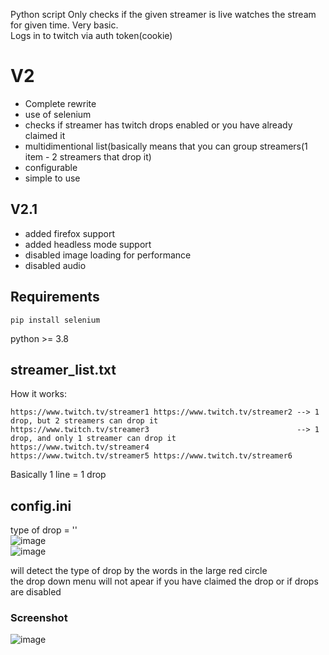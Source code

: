 Python script
Only checks if the given streamer is live 
watches the stream for given time. Very basic.<br/>
Logs in to twitch via auth token(cookie)<br/>
# V2
* Complete rewrite
* use of selenium
* checks if streamer has twitch drops enabled or you have already claimed it
* multidimentional list(basically means that you can group streamers(1 item - 2 streamers that drop it)
* configurable
* simple to use
## V2.1
* added firefox support
* added headless mode support
* disabled image loading for performance
* disabled audio
## Requirements
```
pip install selenium
```
python >= 3.8
 
## streamer_list.txt
How it works:
```
https://www.twitch.tv/streamer1 https://www.twitch.tv/streamer2 --> 1 drop, but 2 streamers can drop it
https://www.twitch.tv/streamer3                                 --> 1 drop, and only 1 streamer can drop it
https://www.twitch.tv/streamer4
https://www.twitch.tv/streamer5 https://www.twitch.tv/streamer6  
``` 
Basically 1 line = 1 drop
## config.ini
type of drop = ''<br/>
![image](https://github.com/user-attachments/assets/1b212ccf-7a9c-4afb-be32-e1977b0050d3)<br/>![image](https://github.com/user-attachments/assets/2892d6cd-0553-4121-a4a0-8ab69d13641d)

will detect the type of drop by the words in the large red circle<br/>
the drop down menu will not apear if you have claimed the drop or if drops are disabled
### Screenshot
![image](https://github.com/user-attachments/assets/da3411d2-9015-44ad-9160-ef56e775275f)
